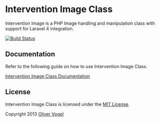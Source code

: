 # Intervention Image Class

Intervention Image is a PHP Image handling and manipulation class with support for Laravel 4 integration.

[![Build Status](https://travis-ci.org/Intervention/image.png?branch=master)](https://travis-ci.org/Intervention/image)

## Documentation

Refer to the following guide on how to use Intervention Image Class.

[Intervention Image Class Documentation](http://intervention.olivervogel.net/image/)

## License

Intervention Image Class is licensed under the [MIT License](http://opensource.org/licenses/MIT).

Copyright 2013 [Oliver Vogel](http://olivervogel.net/)
